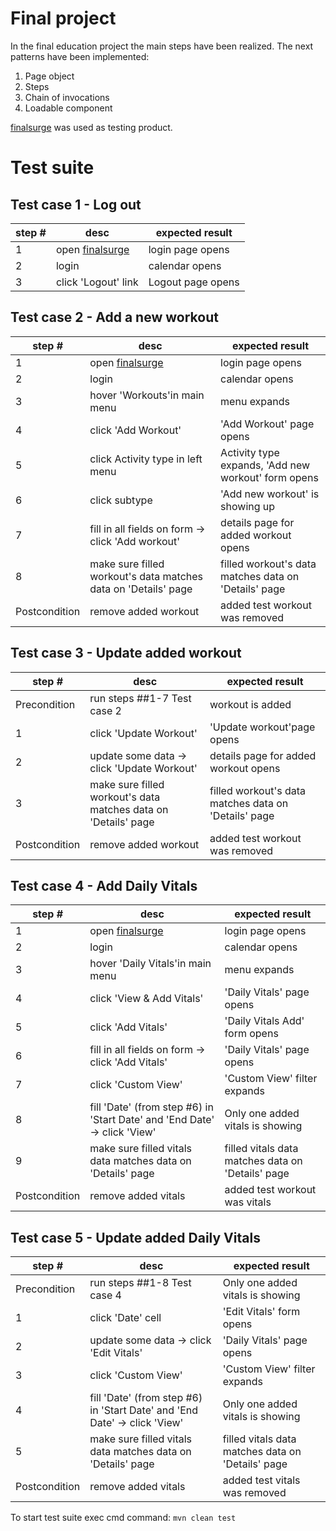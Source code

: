 # Final project

In the final education project the main steps have been realized. The next patterns have been implemented:

1. Page object
2. Steps
3. Chain of invocations
4. Loadable component

[finalsurge](https://www.finalsurge.com/) was used as testing product.

# Test suite

## Test case 1 - Log out

| step #        | desc                                                           | expected result                   |
|---------------|----------------------------------------------------------------|-----------------------------------|
| 1             | open [finalsurge](https://www.finalsurge.com/)                 | login page opens                  |
| 2             | login                                                          | calendar opens                    |
| 3             | click 'Logout' link                                            | Logout page opens                 |


## Test case 2 - Add a new workout

| step #        | desc                                                           | expected result                                   |
|---------------|----------------------------------------------------------------|---------------------------------------------------|
| 1             | open [finalsurge](https://www.finalsurge.com/)                 | login page opens                                  |
| 2             | login                                                          | calendar opens                                    |
| 3             | hover 'Workouts'in main menu                                   | menu expands                                      |
| 4             | click 'Add Workout'                                            | 'Add Workout' page opens                          |
| 5             | click Activity type in left menu                               | Activity type expands, 'Add new workout' form opens |
| 6             | click subtype                                                  | 'Add new workout' is showing up                   |
| 7             | fill in all fields on form -> click 'Add workout'              | details page for added workout opens              |
| 8             | make sure filled workout's data matches data on 'Details' page | filled workout's data matches data on 'Details' page |
| Postcondition | remove added workout                                           | added test workout was removed                    |


## Test case 3 - Update added workout

| step #        | desc                                                           | expected result                                      |
|---------------|----------------------------------------------------------------|------------------------------------------------------|
| Precondition  | run steps ##1-7 Test case 2                                    | workout is added                                     |
| 1             | click 'Update Workout'                                         | 'Update workout'page opens                           |
| 2             | update some data -> click 'Update Workout'                     | details page for added workout opens                 |
| 3             | make sure filled workout's data matches data on 'Details' page | filled workout's data matches data on 'Details' page |
| Postcondition | remove added workout                                           | added test workout was removed                       |


## Test case 4 - Add Daily Vitals

| step #        | desc                                                                      | expected result                                   |
|---------------|---------------------------------------------------------------------------|---------------------------------------------------|
| 1             | open [finalsurge](https://www.finalsurge.com/)                            | login page opens                                  |
| 2             | login                                                                     | calendar opens                                    |
| 3             | hover 'Daily Vitals'in main menu                                          | menu expands                                      |
| 4             | click 'View & Add Vitals'                                                 | 'Daily Vitals' page opens                         |
| 5             | click 'Add Vitals'                                                        | 'Daily Vitals Add' form opens                     |
| 6             | fill in all fields on form -> click 'Add Vitals'                          | 'Daily Vitals' page opens                         |
| 7             | click 'Custom View'                                                       | 'Custom View' filter expands                      |
| 8             | fill 'Date' (from step #6) in 'Start Date' and 'End Date' -> click 'View' | Only one added vitals is showing                  |
| 9             | make sure filled vitals data matches data on 'Details' page               | filled vitals data matches data on 'Details' page |
| Postcondition | remove added vitals                                                       | added test workout was vitals                     |


## Test case 5 - Update added Daily Vitals

| step #        | desc                                                                      | expected result                                   |
|---------------|---------------------------------------------------------------------------|---------------------------------------------------|
| Precondition  | run steps ##1-8 Test case 4                                               | Only one added vitals is showing                  |
| 1             | click 'Date' cell                                                         | 'Edit Vitals' form opens                          |
| 2             | update some data -> click 'Edit Vitals'                                   | 'Daily Vitals' page opens                         |
| 3             | click 'Custom View'                                                       | 'Custom View' filter expands                      |
| 4             | fill 'Date' (from step #6) in 'Start Date' and 'End Date' -> click 'View' | Only one added vitals is showing                  |
| 5             | make sure filled vitals data matches data on 'Details' page               | filled vitals data matches data on 'Details' page |
| Postcondition | remove added vitals                                                       | added test vitals was removed                     |


To start test suite exec cmd command:
```mvn clean test```